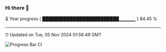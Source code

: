 ### Hi there 👋

⏳ Year progress { █████████████████████████▁▁▁▁▁ } 84.45 %

---

⏰ Updated on Tue, 05 Nov 2024 01:56:49 GMT

![Progress Bar CI](https://github.com/IshwaranRudhara/GIT-ACTION/workflows/Progress%20Bar%20CI/badge.svg)
